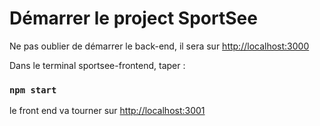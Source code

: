 # Démarrer le project SportSee

Ne pas oublier de démarrer le back-end, il sera sur [http://localhost:3000](http://localhost:3000)

Dans le terminal sportsee-frontend, taper :

### `npm start`

le front end va tourner sur [http://localhost:3001](http://localhost:3001)

